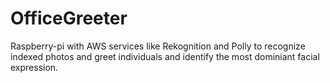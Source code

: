 # OfficeGreeter
Raspberry-pi with AWS services like Rekognition and Polly to recognize indexed photos and greet individuals and identify the most dominiant facial expression.

